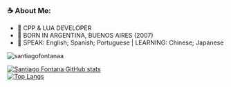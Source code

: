 ### ☕ About Me: 
 - 🌱 CPP & LUA DEVELOPER
 - 📌 BORN IN ARGENTINA, BUENOS AIRES (2007)
 - 💬 SPEAK: English; Spanish; Portuguese | LEARNING: Chinese; Japanese

<p align="left"> <img src="https://komarev.com/ghpvc/?username=santiagofontanaa&label=Profile%20views&color=0e75b6&style=flat" alt="santiagofontanaa" /> </p>

[![Santiago Fontana GitHub stats](https://github-readme-stats.vercel.app/api?username=santiagofontanaa)](https://github.com/santiagofontanaa/github-readme-stats) <br>
[![Top Langs](https://github-readme-stats.vercel.app/api/top-langs/?username=santiagofontanaa&langs_count=8)](https://github.com/santiagofontanaa/github-readme-stats)
